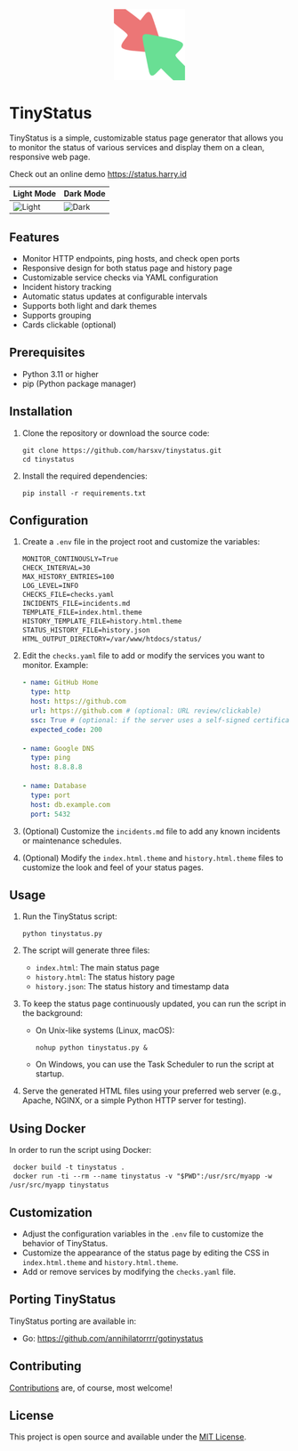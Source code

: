 <div align="center" width="100%">
    <img src="./assets/android-chrome-192x192.png" width="128" alt="" />
</div>

# TinyStatus
TinyStatus is a simple, customizable status page generator that allows you to monitor the status of various services and display them on a clean, responsive web page.

Check out an online demo https://status.harry.id

| Light Mode | Dark Mode | 
|-|-|
| ![Light](https://github.com/user-attachments/assets/28227221-d1e1-442e-89a4-2a0a09615514) | ![Dark](https://github.com/user-attachments/assets/8bbfc364-319a-417d-898d-3e0807b782bf) |


## Features

- Monitor HTTP endpoints, ping hosts, and check open ports
- Responsive design for both status page and history page
- Customizable service checks via YAML configuration
- Incident history tracking
- Automatic status updates at configurable intervals
- Supports both light and dark themes
- Supports grouping
- Cards clickable (optional)

## Prerequisites

- Python 3.11 or higher
- pip (Python package manager)

## Installation

1. Clone the repository or download the source code:
   ```
   git clone https://github.com/harsxv/tinystatus.git
   cd tinystatus
   ```

2. Install the required dependencies:
   ```
   pip install -r requirements.txt
   ```

## Configuration

1. Create a `.env` file in the project root and customize the variables:
   ```
   MONITOR_CONTINOUSLY=True
   CHECK_INTERVAL=30
   MAX_HISTORY_ENTRIES=100
   LOG_LEVEL=INFO
   CHECKS_FILE=checks.yaml
   INCIDENTS_FILE=incidents.md
   TEMPLATE_FILE=index.html.theme
   HISTORY_TEMPLATE_FILE=history.html.theme
   STATUS_HISTORY_FILE=history.json
   HTML_OUTPUT_DIRECTORY=/var/www/htdocs/status/
   ```

2. Edit the `checks.yaml` file to add or modify the services you want to monitor.
   Example:
   ```yaml
   - name: GitHub Home 
     type: http
     host: https://github.com
     url: https://github.com # (optional: URL review/clickable)
     ssc: True # (optional: if the server uses a self-signed certificate)
     expected_code: 200

   - name: Google DNS
     type: ping
     host: 8.8.8.8

   - name: Database
     type: port
     host: db.example.com
     port: 5432
   ```

3. (Optional) Customize the `incidents.md` file to add any known incidents or maintenance schedules.

4. (Optional) Modify the `index.html.theme` and `history.html.theme` files to customize the look and feel of your status pages.

## Usage

1. Run the TinyStatus script:
   ```
   python tinystatus.py
   ```

2. The script will generate three files:
   - `index.html`: The main status page
   - `history.html`: The status history page
   - `history.json`: The status history and timestamp data

3. To keep the status page continuously updated, you can run the script in the background:
   - On Unix-like systems (Linux, macOS):
     ```
     nohup python tinystatus.py &
     ```
   - On Windows, you can use the Task Scheduler to run the script at startup.

4. Serve the generated HTML files using your preferred web server (e.g., Apache, NGINX, or a simple Python HTTP server for testing).

## Using Docker

In order to run the script using Docker:

   ```
    docker build -t tinystatus .
    docker run -ti --rm --name tinystatus -v "$PWD":/usr/src/myapp -w /usr/src/myapp tinystatus
   ```

## Customization

- Adjust the configuration variables in the `.env` file to customize the behavior of TinyStatus.
- Customize the appearance of the status page by editing the CSS in `index.html.theme` and `history.html.theme`.
- Add or remove services by modifying the `checks.yaml` file.

## Porting TinyStatus

TinyStatus porting are available in:
- Go: https://github.com/annihilatorrrr/gotinystatus

## Contributing

[Contributions](https://github.com/harsxv/tinystatus/contribute) are, of course, most welcome!

## License

This project is open source and available under the [MIT License](LICENSE).
